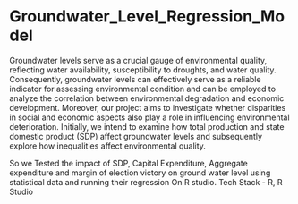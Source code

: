 # Groundwater_Level_Regression_Model
Groundwater levels serve as a crucial gauge of environmental quality, reflecting water availability, susceptibility to droughts, and water quality. Consequently, groundwater levels can effectively serve as a reliable indicator for assessing environmental condition and can be employed to analyze the correlation between environmental degradation and economic development. Moreover, our project aims to investigate whether disparities in social and economic aspects also play a role in influencing environmental deterioration. Initially, we intend to examine how total production and state domestic product (SDP) affect groundwater levels and subsequently explore how inequalities affect environmental quality.

So we Tested the impact of SDP, Capital Expenditure, Aggregate expenditure and margin of election victory on ground water level using statistical data and running their regression
On R studio.
Tech Stack - R, R Studio
